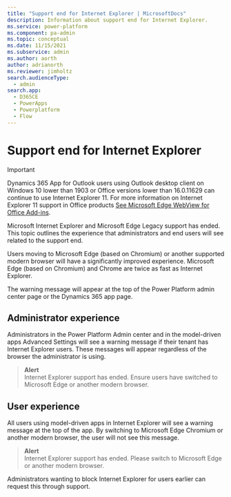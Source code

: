```yaml
---
title: "Support end for Internet Explorer | MicrosoftDocs"
description: Information about support end for Internet Explorer.
ms.service: power-platform
ms.component: pa-admin
ms.topic: conceptual
ms.date: 11/15/2021
ms.subservice: admin
ms.author: aorth 
author: adrianorth
ms.reviewer: jimholtz
search.audienceType: 
  - admin
search.app:
  - D365CE
  - PowerApps
  - Powerplatform
  - Flow
---
```

# Support end for Internet Explorer 

> [!IMPORTANT]
> Dynamics 365 App for Outlook users using Outlook desktop client on Windows 10 lower than 1903 or Office versions lower than 16.0.11629 can continue to use Internet Explorer 11. For more information on Internet Explorer 11 support in Office products [See Microsoft Edge WebView for Office Add-ins](https://devblogs.microsoft.com/microsoft365dev/microsoft-edge-webview-for-office-add-ins/).   

Microsoft Internet Explorer and Microsoft Edge Legacy support has ended. This topic outlines the experience that administrators and end users will see related to the support end. 

Users moving to Microsoft Edge (based on Chromium) or another supported modern browser will have a significantly improved experience.  Microsoft Edge (based on Chromium) and Chrome are twice as fast as Internet Explorer. 

The warning message will appear at the top of the Power Platform admin center page or the Dynamics 365 app page. 

## Administrator experience 

Administrators in the Power Platform Admin center and in the model-driven apps Advanced Settings will see a warning message if their tenant has Internet Explorer users.  These messages will appear regardless of the browser the administrator is using. 

> **Alert** <br />
> Internet Explorer support has ended. Ensure users have switched to Microsoft Edge or another modern browser. 

## User experience 

All users using model-driven apps in Internet Explorer will see a warning message at the top of the app.  By switching to Microsoft Edge Chromium or another modern browser, the user will not see this message.  

> **Alert** <br />
> Internet Explorer support has ended. Please switch to Microsoft Edge or another modern browser. 

Administrators wanting to block Internet Explorer for users earlier can request this through support. 


